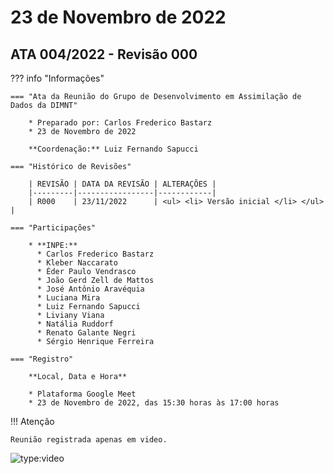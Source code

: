 # 23 de Novembro de 2022

## ATA 004/2022 - Revisão 000

??? info "Informações"

    === "Ata da Reunião do Grupo de Desenvolvimento em Assimilação de Dados da DIMNT"
    
        * Preparado por: Carlos Frederico Bastarz
        * 23 de Novembro de 2022
        
        **Coordenação:** Luiz Fernando Sapucci
    
    === "Histórico de Revisões"
    
        | REVISÃO | DATA DA REVISÃO | ALTERAÇÕES |
        |---------|-----------------|------------|
        | R000    | 23/11/2022      | <ul> <li> Versão inicial </li> </ul> | 
    
    === "Participações"
    
        * **INPE:**
          * Carlos Frederico Bastarz
          * Kleber Naccarato
          * Éder Paulo Vendrasco
          * João Gerd Zell de Mattos
          * José Antônio Aravéquia
          * Luciana Mira
          * Luiz Fernando Sapucci
          * Liviany Viana
          * Natália Ruddorf 
          * Renato Galante Negri
          * Sérgio Henrique Ferreira

    === "Registro"
    
        **Local, Data e Hora**
        
        * Plataforma Google Meet
        * 23 de Novembro de 2022, das 15:30 horas às 17:00 horas
        
!!! Atenção

    Reunião registrada apenas em video.

![type:video](https://youtube.com/embed/ZqeSWT_YNIo)
